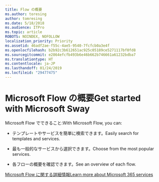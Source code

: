 ```yaml
---
title: Flow の概要
ms.author: toresing
author: tomresing
ms.date: 5/18/2018
ms.audience: ITPro
ms.topic: article
ROBOTS: NOINDEX, NOFOLLOW
localization_priority: Priority
ms.assetid: 46adf2ae-f55c-4ae5-9540-7fcfcb0a3e4f
ms.openlocfilehash: b2b92c3b612651ac925c05189ce5271117bf0fd8
ms.sourcegitcommit: e2864efcfb493b6e46b662b746661a61232bdba7
ms.translationtype: HT
ms.contentlocale: ja-JP
ms.lasthandoff: 01/24/2019
ms.locfileid: "29477475"
---
```

# <a name="get-started-with-microsoft-flow"></a><span data-ttu-id="a6338-102">Microsoft Flow の概要</span><span class="sxs-lookup"><span data-stu-id="a6338-102">Get started with Microsoft Sway</span></span>

<span data-ttu-id="a6338-103">Microsoft Flow でできること:</span><span class="sxs-lookup"><span data-stu-id="a6338-103">With Microsoft Flow, you can:</span></span>
  
- <span data-ttu-id="a6338-104">テンプレートやサービスを簡単に検索できます。</span><span class="sxs-lookup"><span data-stu-id="a6338-104">Easily search for templates and services.</span></span>
    
- <span data-ttu-id="a6338-105">最も一般的なサービスから選択できます。</span><span class="sxs-lookup"><span data-stu-id="a6338-105">Choose from the most popular services.</span></span>
    
- <span data-ttu-id="a6338-106">各フローの概要を確認できます。</span><span class="sxs-lookup"><span data-stu-id="a6338-106">See an overview of each flow.</span></span>
    
[<span data-ttu-id="a6338-107">Microsoft Flow に関する詳細情報</span><span class="sxs-lookup"><span data-stu-id="a6338-107">Learn more about Microsoft 365 services</span></span>](https://go.microsoft.com/fwlink/?linkid=874446)
  

